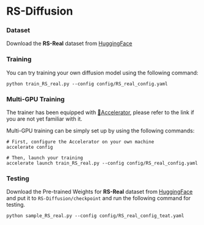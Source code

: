 # RS-Diffusion

### Dataset

Download the **RS-Real** dataset from [HuggingFace](https://huggingface.co/Lhaippp/RS-Diffusion)

### Training
You can try training your own diffusion model using the following command:  
```
python train_RS_real.py --config config/RS_real_config.yaml
```

### Multi-GPU Training
The trainer has been equipped with [🤗Accelerator](https://huggingface.co/docs/accelerate/package_reference/accelerator), please refer to the link if you are not yet familiar with it.

Multi-GPU training can be simply set up by using the following commands:
```
# First, configure the Accelerator on your own machine
accelerate config

# Then, launch your training
accelerate launch train_RS_real.py --config config/RS_real_config.yaml
```

### Testing
Download the Pre-trained Weights for **RS-Real** dataset from [HuggingFace](https://huggingface.co/Lhaippp/RS-Diffusion) and put it to `RS-Diffusion/checkpoint` and run the following command for testing.

```
python sample_RS_real.py --config config/RS_real_config_teat.yaml
```
